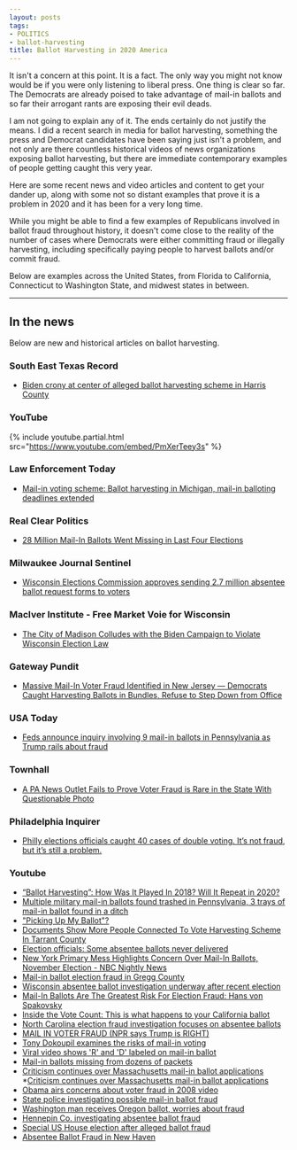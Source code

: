 ```yaml
---
layout: posts
tags:
- POLITICS
- ballot-harvesting
title: Ballot Harvesting in 2020 America
---
```

It isn't a concern at this point. It is a fact. The only way you might not know would be if you were only listening to liberal press. One thing is clear so far. The Democrats are already poised to take advantage of mail-in ballots and so far their arrogant rants are exposing their evil deads.

I am not going to explain any of it. The ends certainly do not justify the means. I did a recent search in media for ballot harvesting, something the press and Democrat candidates have been saying just isn't a problem, and not only are there countless historical videos of news organizations exposing ballot harvesting, but there are immediate contemporary examples of people getting caught this very year.

Here are some recent news and video articles and content to get your dander up, along with some not so distant examples that prove it is a problem in 2020 and it has been for a very long time.

While you might be able to find a few examples of Republicans involved in ballot fraud throughout history, it doesn't come close to the reality of the number of cases where Democrats were either committing fraud or illegally harvesting, including specifically paying people to harvest ballots and/or commit fraud.

Below are examples across the United States, from Florida to California, Connecticut to Washington State, and midwest states in between.

--------------------------------------------------------

## In the news
Below are new and historical articles on ballot harvesting.

### South East Texas Record

* [Biden crony at center of alleged ballot harvesting scheme in Harris County](https://setexasrecord.com/stories/555775029-biden-crony-at-center-of-alleged-ballot-harvesting-scheme-in-harris-county)

### YouTube

{% include youtube.partial.html src="https://www.youtube.com/embed/PmXerTeey3s" %}

### Law Enforcement Today

* [Mail-in voting scheme: Ballot harvesting in Michigan, mail-in balloting deadlines extended](https://www.lawenforcementtoday.com/ballot-harvesting-in-michigan-mail-in-balloting-deadlines-extended/)

### Real Clear Politics

* [28 Million Mail-In Ballots Went Missing in Last Four Elections](https://www.realclearpolitics.com/articles/2020/04/24/28_million_mail-in_ballots_went_missing_in_last_four_elections_143033.html#!)

### Milwaukee Journal Sentinel

* [Wisconsin Elections Commission approves sending 2.7 million absentee ballot request forms to voters](https://www.jsonline.com/story/news/politics/2020/06/17/wisconsin-elections-commission-finalize-mailing-absentee-ballot-reqest-forms/5329007002/)

### MacIver Institute - Free Market Voie for Wisconsin

* [The City of Madison Colludes with the Biden Campaign to Violate Wisconsin Election Law](https://www.maciverinstitute.com/2020/09/the-city-of-madison-colludes-with-the-biden-campaign-to-violate-wisconsin-election-law/)

### Gateway Pundit

* [Massive Mail-In Voter Fraud Identified in New Jersey — Democrats Caught Harvesting Ballots in Bundles, Refuse to Step Down from Office](https://www.thegatewaypundit.com/2020/06/massive-mail-voter-fraud-identified-new-jersey-democrats-caught-harvesting-ballots-bundles-refuse-step-office/)

### USA Today

* [Feds announce inquiry involving 9 mail-in ballots in Pennsylvania as Trump rails about fraud](https://www.usatoday.com/story/news/politics/2020/09/24/feds-review-9-discarded-ballots-pennsylvania/3524121001/)

### Townhall

* [A PA News Outlet Fails to Prove Voter Fraud is Rare in the State With Questionable Photo](https://townhall.com/tipsheet/alexcorey/2020/06/30/philadelphia-inquirer-photo-fail-regarding-honesty-in-mail-ballot-drop-boxes-n2571616)

### Philadelphia Inquirer

* [Philly elections officials caught 40 cases of double voting. It’s not fraud, but it’s still a problem.](https://www.inquirer.com/politics/election/pa-primary-election-mail-ballots-double-voting-20200616.html)

### Youtube

* [“Ballot Harvesting”: How Was It Played In 2018? Will It Repeat in 2020?](https://www.youtube.com/watch?v=NfBNwI7r1cs)
* [Multiple military mail-in ballots found trashed in Pennsylvania, 3 trays of mail-in ballot found in a ditch](https://www.youtube.com/watch?v=E3j8q5m9E5c)
* ["Picking Up My Ballot"?](https://www.youtube.com/watch?v=0s-9Q_N09H0)
* [Documents Show More People Connected To Vote Harvesting Scheme In Tarrant County](https://www.youtube.com/watch?v=BYuXPCb9sXI)
* [Election officials: Some absentee ballots never delivered](https://www.youtube.com/watch?v=-nP907n92FE)
* [New York Primary Mess Highlights Concern Over Mail-In Ballots, November Election - NBC Nightly News](https://www.youtube.com/watch?v=pNhSDtuVwPY)
* [Mail-in ballot election fraud in Gregg County](https://www.youtube.com/watch?v=stZtdiJw9Eo)
* [Wisconsin absentee ballot investigation underway after recent election](https://www.youtube.com/watch?v=lj_EdyuK8NI)
* [Mail-In Ballots Are The Greatest Risk For Election Fraud: Hans von Spakovsky](https://www.youtube.com/watch?v=zg0-8VH8_WE)
* [Inside the Vote Count: This is what happens to your California ballot](https://www.youtube.com/watch?v=iH23u2DSy94)
* [North Carolina election fraud investigation focuses on absentee ballots](https://www.youtube.com/watch?v=3sVBHr6JkQA)
* [MAIL IN VOTER FRAUD (NPR says Trump is RIGHT)](https://www.youtube.com/watch?v=yHMQlWnaYRs)
* [Tony Dokoupil examines the risks of mail-in voting](https://www.youtube.com/watch?v=eJO4YwSCSPI)
* [Viral video shows 'R' and 'D' labeled on mail-in ballot](https://www.youtube.com/watch?v=DyrCLH8YtzI)
* [Mail-in ballots missing from dozens of packets](https://www.youtube.com/watch?v=dRFf2K-DMqg)
* [Criticism continues over Massachusetts mail-in ballot applications](https://www.youtube.com/watch?v=-DODLi6o-N8)
*[Criticism continues over Massachusetts mail-in ballot applications](https://www.youtube.com/watch?v=-DODLi6o-N8)
* [Obama airs concerns about voter fraud in 2008 video](https://www.youtube.com/watch?v=f8Lkk_GAG4o)
* [State police investigating possible mail-in ballot fraud](https://www.youtube.com/watch?v=0E9ztxHOmgA)
* [Washington man receives Oregon ballot, worries about fraud](https://www.youtube.com/watch?v=oLj6jXKZx2A)
* [Hennepin Co. investigating absentee ballot fraud](https://www.youtube.com/watch?v=WFB_LqtHMR0)
* [Special US House election after alleged ballot fraud](https://www.youtube.com/watch?v=_PVOzP-eLJ4)
* [Absentee Ballot Fraud in New Haven](https://youtu.be/PhByDcCeD78?t=3509)
